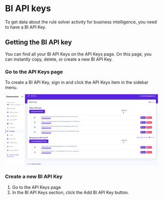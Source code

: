 # BI API keys

To get data about the rule solver activity for business intelligence, you need to have a BI API Key.

## Getting the BI API key

You can find all your BI API Keys on the API Keys page. On this page, you can instantly copy, delete, or create a new BI API Key.

### Go to the API Keys page

To create a BI API Key, sign in and click the API Keys item in the sidebar menu.

![](../../.gitbook/assets/apikeys.PNG)

### Create a new BI API Key

1. Go to the API Keys page
2. In the BI API Keys section, click the Add BI API Key button.
